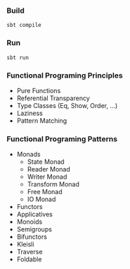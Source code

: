 ### Build
```
sbt compile
```

### Run
```
sbt run
```

### Functional Programing Principles

* Pure Functions
* Referential Transparency
* Type Classes (Eq, Show, Order, ...)
* Laziness
* Pattern Matching

### Functional Programing Patterns

* Monads
  * State Monad
  * Reader Monad
  * Writer Monad
  * Transform Monad
  * Free Monad
  * IO Monad
* Functors
* Applicatives
* Monoids
* Semigroups
* Bifunctors
* Kleisli
* Traverse
* Foldable

